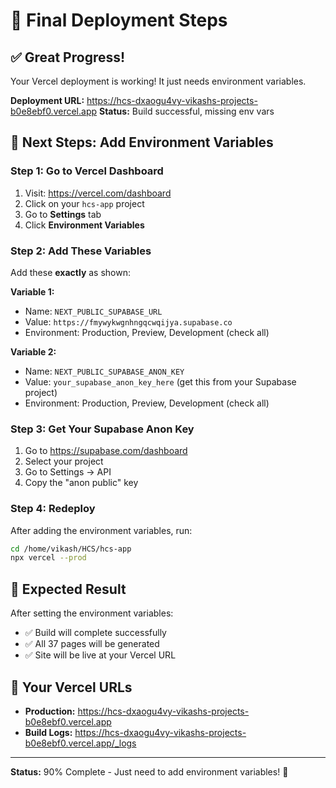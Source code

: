 # 🚀 Final Deployment Steps

## ✅ Great Progress!

Your Vercel deployment is working! It just needs environment variables.

**Deployment URL:** https://hcs-dxaogu4vy-vikashs-projects-b0e8ebf0.vercel.app
**Status:** Build successful, missing env vars

## 🔧 Next Steps: Add Environment Variables

### Step 1: Go to Vercel Dashboard

1. Visit: https://vercel.com/dashboard
2. Click on your `hcs-app` project
3. Go to **Settings** tab
4. Click **Environment Variables**

### Step 2: Add These Variables

Add these **exactly** as shown:

**Variable 1:**

- Name: `NEXT_PUBLIC_SUPABASE_URL`
- Value: `https://fmywykwgnhngqcwqijya.supabase.co`
- Environment: Production, Preview, Development (check all)

**Variable 2:**

- Name: `NEXT_PUBLIC_SUPABASE_ANON_KEY`
- Value: `your_supabase_anon_key_here` (get this from your Supabase project)
- Environment: Production, Preview, Development (check all)

### Step 3: Get Your Supabase Anon Key

1. Go to https://supabase.com/dashboard
2. Select your project
3. Go to Settings → API
4. Copy the "anon public" key

### Step 4: Redeploy

After adding the environment variables, run:

```bash
cd /home/vikash/HCS/hcs-app
npx vercel --prod
```

## 🎉 Expected Result

After setting the environment variables:

- ✅ Build will complete successfully
- ✅ All 37 pages will be generated
- ✅ Site will be live at your Vercel URL

## 🔗 Your Vercel URLs

- **Production:** https://hcs-dxaogu4vy-vikashs-projects-b0e8ebf0.vercel.app
- **Build Logs:** https://hcs-dxaogu4vy-vikashs-projects-b0e8ebf0.vercel.app/_logs

---

**Status:** 90% Complete - Just need to add environment variables! 🚀

